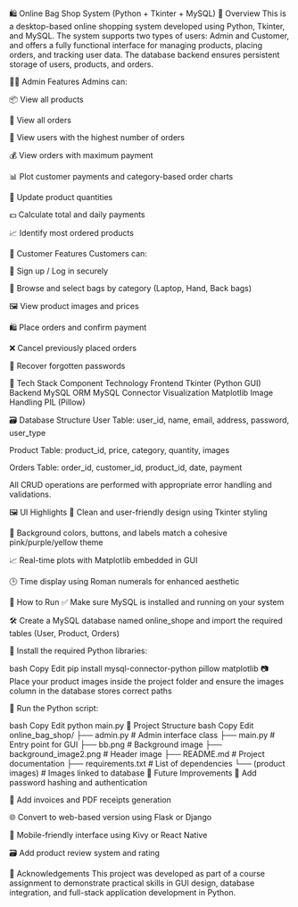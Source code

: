 🛍️ Online Bag Shop System (Python + Tkinter + MySQL)
📌 Overview
This is a desktop-based online shopping system developed using Python, Tkinter, and MySQL. The system supports two types of users: Admin and Customer, and offers a fully functional interface for managing products, placing orders, and tracking user data. The database backend ensures persistent storage of users, products, and orders.

🧑‍💼 Admin Features
Admins can:

📦 View all products

📄 View all orders

🧾 View users with the highest number of orders

💰 View orders with maximum payment

📊 Plot customer payments and category-based order charts

🔄 Update product quantities

💵 Calculate total and daily payments

📈 Identify most ordered products

🛒 Customer Features
Customers can:

👤 Sign up / Log in securely

👜 Browse and select bags by category (Laptop, Hand, Back bags)

🖼️ View product images and prices

🛍️ Place orders and confirm payment

❌ Cancel previously placed orders

🔑 Recover forgotten passwords

💾 Tech Stack
Component	Technology
Frontend	Tkinter (Python GUI)
Backend	MySQL
ORM	MySQL Connector
Visualization	Matplotlib
Image Handling	PIL (Pillow)

🗃️ Database Structure
User Table: user_id, name, email, address, password, user_type

Product Table: product_id, price, category, quantity, images

Orders Table: order_id, customer_id, product_id, date, payment

All CRUD operations are performed with appropriate error handling and validations.

🖼️ UI Highlights
💅 Clean and user-friendly design using Tkinter styling

🎨 Background colors, buttons, and labels match a cohesive pink/purple/yellow theme

📈 Real-time plots with Matplotlib embedded in GUI

🕒 Time display using Roman numerals for enhanced aesthetic

🚀 How to Run
✅ Make sure MySQL is installed and running on your system

🛠️ Create a MySQL database named online_shope and import the required tables (User, Product, Orders)

🧾 Install the required Python libraries:

bash
Copy
Edit
pip install mysql-connector-python pillow matplotlib
📷 Place your product images inside the project folder and ensure the images column in the database stores correct paths

🏃 Run the Python script:

bash
Copy
Edit
python main.py
📁 Project Structure
bash
Copy
Edit
online_bag_shop/
├── admin.py              # Admin interface class
├── main.py               # Entry point for GUI
├── bb.png                # Background image
├── background_image2.png # Header image
├── README.md             # Project documentation
├── requirements.txt      # List of dependencies
└── (product images)      # Images linked to database
📌 Future Improvements
🔐 Add password hashing and authentication

🧾 Add invoices and PDF receipts generation

🌐 Convert to web-based version using Flask or Django

📱 Mobile-friendly interface using Kivy or React Native

🗃️ Add product review system and rating

💬 Acknowledgements
This project was developed as part of a course assignment to demonstrate practical skills in GUI design, database integration, and full-stack application development in Python.
